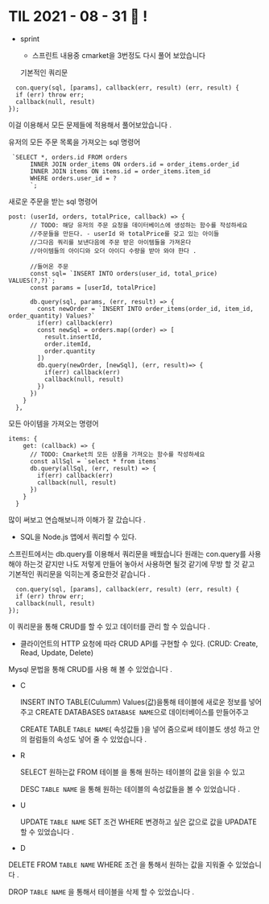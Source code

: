 # TIL 2021 - 08 - 31  📖 !

- sprint
  - 스프린트 내용중 cmarket을 3번정도 다시 풀어 보았습니다 

  기본적인 쿼리문 
```
  con.query(sql, [params], callback(err, result) (err, result) {
  if (err) throw err;
  callback(null, result)
});
```

이걸 이용해서 모든 문제들에 적용해서 풀어보았습니다 .

유저의 모든 주문 목록을 가져오는 sql 명령어 
```
 `SELECT *, orders.id FROM orders
      INNER JOIN order_items ON orders.id = order_items.order_id
      INNER JOIN items ON items.id = order_items.item_id
      WHERE orders.user_id = ?
      `;
```

새로운 주문을 받는 sql 명령어 
```
post: (userId, orders, totalPrice, callback) => {
      // TODO: 해당 유저의 주문 요청을 데이터베이스에 생성하는 함수를 작성하세요
      //주문들을 만든다. - userId 와 totalPrice를 갖고 있는 아이들
      //그다음 쿼리를 보낸다음에 주문 받은 아이템들을 가져온다 
      //아이템들의 아이디와 오더 아이디 수량을 받아 와야 한다 .

      //들어온 주문
      const sql= `INSERT INTO orders(user_id, total_price) VALUES(?,?)`;
      const params = [userId, totalPrice]
      
      db.query(sql, params, (err, result) => {
        const newOrder = `INSERT INTO order_items(order_id, item_id, order_quantity) Values?`
        if(err) callback(err)
        const newSql = orders.map((order) => [
          result.insertId,
          order.itemId,
          order.quantity
        ])
        db.query(newOrder, [newSql], (err, result)=> {
          if(err) callback(err)
          callback(null, result)
        })
      })
    }
  },
```

모든 아이템을 가져오는 명령어 

```
items: {
    get: (callback) => {
      // TODO: Cmarket의 모든 상품을 가져오는 함수를 작성하세요
      const allSql = `select * from items`
      db.query(allSql, (err, result) => {
        if(err) callback(err)
        callback(null, result)
      })
    }
  }
 ``` 

 많이 써보고 연습해보니까 이해가 잘 갔습니다 .


- SQL을 Node.js 앱에서 쿼리할 수 있다.

스프린트에서는 db.query를 이용해서 쿼리문을 배웠습니다  원래는 con.query를 사용해야 하는것 같지만 나도 저렇게 만들어 놓아서 사용하면 될것 같기에 무방 할 것 같고 기본적인 쿼리문을 익히는게 중요한것 같습니다 .

```
  con.query(sql, [params], callback(err, result) (err, result) {
  if (err) throw err;
  callback(null, result)
});
```
이 쿼리문을 통해 CRUD를 할 수 있고 데이터를 관리 할 수 있습니다 .


- 클라이언트의 HTTP 요청에 따라 CRUD API를 구현할 수 있다. (CRUD: Create, Read, Update, Delete)

Mysql 문법을 통해 CRUD를 사용 해 볼 수 있었습니다 .
  - C

    INSERT INTO TABLE(Culumm) Values(값)을통해 테이블에 새로운 정보를 넣어주고 
    CREATE DATABASES `DATABASE NAME`으로 데이터베이스를 만들어주고 

    CREATE TABLE `TABLE NAME`(
        속성값들
    )을 넣어 줌으로써 테이블도 생성 하고 안의 컬럼들의 속성도 넣어 줄 수 있었습니다 .

  - R 
     
     SELECT 원하는값 FROM 테이블 을 통해 원하는 테이블의 값을 읽을 수 있고 

     DESC `TABLE NAME` 을 통해 원하는 테이블의 속성값들을 볼 수 있었습니다 .

  - U 

     UPDATE `TABLE NAME`
     SET   조건
     WHERE 변경하고 싶은 값으로 값을 UPADATE 할 수 있었습니다 .

   - D 

   DELETE FROM `TABLE NAME` WHERE 조건 을 통해서 원하는 값을 지워줄 수 있었습니다 .

   DROP `TABLE NAME` 을 통해서 테이블을 삭제 할 수 있었습니다 .
   